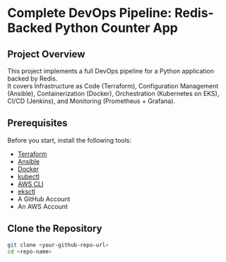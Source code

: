# Complete DevOps Pipeline: Redis-Backed Python Counter App

## Project Overview

This project implements a full DevOps pipeline for a Python application backed by Redis.  
It covers Infrastructure as Code (Terraform), Configuration Management (Ansible), Containerization (Docker), Orchestration (Kubernetes on EKS), CI/CD (Jenkins), and Monitoring (Prometheus + Grafana).

## Prerequisites

Before you start, install the following tools:

- [Terraform](https://www.terraform.io/downloads.html)
- [Ansible](https://docs.ansible.com/ansible/latest/installation_guide/intro_installation.html)
- [Docker](https://docs.docker.com/get-docker/)
- [kubectl](https://kubernetes.io/docs/tasks/tools/)
- [AWS CLI](https://docs.aws.amazon.com/cli/latest/userguide/install-cliv2.html)
- [eksctl](https://eksctl.io/introduction/installation/)
- A GitHub Account
- An AWS Account

## Clone the Repository

```bash
git clone <your-github-repo-url>
cd <repo-name>
